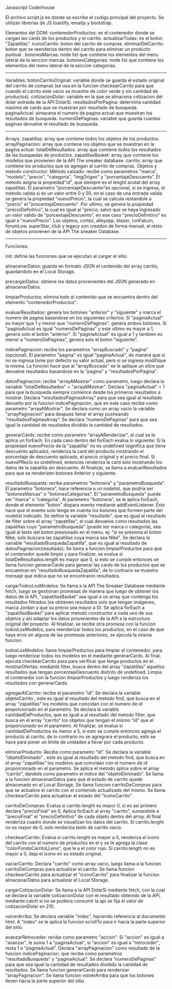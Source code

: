 Javascript Coderhouse

El archivo script.js es donde se escribe el codigo principal del proyecto.
Se utilizan librerias de JS toastify, emailjs y bootstrap.

Elementos del DOM:
contenedorProductos:  es el contenedor donde se cargan las cards de los productos y el carrito.
actualizarTodas: es el boton "Zapatillas".
iconoCarrito: boton del carrito de compras.
eliminarDelCarrito: boton que se reenderiza dentro del carrito para eliminar un producto puntual .
botonesMarcas: node list que contiene los elementos del menu lateral de la seccion marcas.
botonesCategorias: node list que contiene los elementos del menu lateral de la seccion categorias.

--------------------------------------------------------------------------------------------------------


Variables:
botonCarritoOriginal:  variable donde se guarda el estado original del carrito de compras (se usa en la funcion checkearCarrito para que cuando el carrito este vacio se muestre de color verde y sin cantidad de productos).
cotizacionDolar: variable en la que se almacena cotizacion del dolar extraida de la API DolarSi.
resultadosPorPagina:  determina cantidad maxima de cards que se muestran por resultado de busqueda.
paginaActual: almacena el numero de pagina actual que muestran los resultados de busqueda.
numeroDePaginas: variable que guarda cuantas paginas devuelve el resultado de busqueda.


--------------------------------------------------------------------------------------------------
Arrays:
zapatillas: array que contiene todos los objetos de los productos.
arrayPaginacion: array que contiene los objetos que se muestran en la pagina actual.
totalDeResultados: array que contiene todos los resultados de las busquedas de productos.
zapatillasBasket: array que contiene los modelos que provienen de la API The sneaker database.
carrito: array que contiene los productos que se agregan al carrito de compras.
Objetos y metodo constructor:
Método calzado: recibe como parametros "marca", "modelo", "precio", "categoria", "ImgOrigen" y "porcentajeDescuento".
El metodo asigna la propiedad"id", que siempre es el lenght acutal del array zapatillas.
El parametro "porcentajeDescuento"es opcional, si se ingresa, el metodo valida si es un valor entre 0 y 50, en el caso de una entrada valida se genera la propiedad "nuevoPrecio", la cual se calcula restandole a "precio" el "procentajeDescuento".
Por ultimo, se genera la propiedad "precioDefinitivo", la cual es igual al "precio, salvo que se haya ingresado un valor valido de "porcentajeDescuento", en ese caso "precioDefinitivo" es igual a "nuevoPrecio".
Los objetos, cortez, alleyopp, blazer, runFalcon, forumLow, superStar, club y legacy son creados de forma manual, el resto de objetos provienen de la API The sneaker Database.

-----------------------------------------------------------------------------------------------------------------------
Funciones:

init: define las funciones que se ejecutan al cargar el sitio.


almacenarDatos: guarda en formato JSON el contenido del array carrito, guardandolo en el Local Storage.


precargarDatos: obtiene los datos provenientes del JSON generado en almacenarDatos.


limpiarProductos: elimina todo el contenido que se encuentra dentro del elemento "contenedorProductos".


evaluarResultados: genera los botones "anterior" y "siguiente" y marca el numero de pagina basandose en los siguientes criterios:
Si "paginaActual" es mayor que 1 y menor que "numeroDePaginas", genera ambos botones.
Si "paginaActual es igual "numeroDePaginas" y este ultimo es mayor a 1, genera solo el boton "anterior".
Si "paginaActual" es igual a 1 y tambien es menor a "numeroDePaginas", genera solo el boton "siguiente".


indicePaginacion: recibe los parametros "arrayBuscado" y "pagina"(opcional).
El parametro "pagina" es igual "paginaActual", de manera que si no se ingresa tome por defecto su valor actual, pero si se ingresa modifique la misma.
La funcion hace que al "arrayBuscado" se le aplique un slice que devuelve resultados basandose en la "pagina" y "resultadosPorPagina".


datosPaginacion: recibe "arrayAMostrar" como parametro, luego declara la variable "totalDeResultados" = "arrayAMostrar".
Declara "paginaActual" = 1 para que la busqueda siempre comience desde los primeros resultados a mostrar.
Declara "resultadosPaginasArray" para que sea igual al resultado devuelto por la funcion indicePaginacion, que en este caso recibe como parametro "arrayAMostrar".
Se declara como un array vacio la variable "arrayPaginacion” para despues llenar el array pusheando “resultadosPaginasArray”.
Se declara “numeroDePaginas” para que sea igual la cantidad de resultados dividido la cantidad de resultados.


generarCards: recibe como parametro “arrayARenderizar”, al cual se le aplica un forEach.
En cada caso dentro del forEach evalua lo siguiente:
Si la propiedad nuevoPrecio de la “zapatilla” no es undefined (significa que tiene descuento aplicado), renderiza la card del producto mostrando el porcentaje de descuento aplicado, el precio original y el precio final.
Si nuevoPRecio es undefined, entonces renderiza la card solo mostrando los datos de la zapatilla sin descuento.
Al finalizar, se llama a evaluarResultados para que se renderizen botones Anterior y siguiente.


resultadoBusqueda: recibe parametros "botonera" y "parametroBusqueda".
El parametro "botonera", hace referencia a un nodelist, que podria ser "botonesMarcas" o "botonesCategorias".
El "parametroBusqueda" puede ser "marca" o "categoria".
Al parametro "botonera", se le aplica forEach, donde el elemento "boton" dispara evento mediante addEventListener.
Esto hace que el evento solo tenga en cuenta los botones que formen parte del nodelist indicado.
Se define la variable "resultado", que es igual al resultado de filter sobre el array "zapatillas", el cual devuelve como resultados las zapatillas cuyo "parametroBusqueda" (puede ser marca o categoria), sea igual al texto del boton presionado en el menu. ej: "si se presiona el boton Nike, solo buscara las zapatillas cuya marca sea Nike".
Se declara la variable "resultadoBusquedaZapatilla", que es igual al resultado de datosPaginacion(resultado);
Se llama a funcion limpiarProductos para que el contenedor quede limpio y para finalizar, se evalua si totalDeResultados.length es mayor que 0, si esto se cumple entonces se llama funcion generarCards para generar las cards de los productos que se encuentran en "resultadoBusquedaZapatilla", de lo contrario se muestra mensaje que indica que no se encontraron resultados.


cargarTodosLosModelos: Se llama a la API The Sneaker Database mediante fetch, luego se gestionan promesas de manera que luego de obtener los datos de la API, “zapatillasBasket” sea igual a un array que contenga los resultados filtrados (se obtienen resultados solo que tengan imágenes, marca Jordan y que su precio sea mayor a 0).
Se aplica forEach a “zapatillasBasket” para aplicar metodo constructor a cada uno de sus objetos y asi adaptar los datos provenientes de la API a la estructura original del proyecto.
Al finalizar, se recibe otra promesa con la funcion todosLosModelos, para reenderizar todos los productos, en el caso de que haya error en alguna de las promesas anteriores, se ejecuta la misma funcion.


todosLosModelos: llama limpiarProductos para limpiar el contenedor, para luego renderizar todos los modelos en el mediante generarCards. Al final, ejecuta checkearCarrito para para verificar que tenga productos en el .
mostrarOfertas: mediante filter, busca dentro del array “zapatillas” aquellos resultados que tengan porcentajeDescuento distinto de undefined.
Limpia el contenedor con la funcion limpiarProductos y luego renderiza los resultados con generarCards.


agregarAlCarrito: recibe el parametro “id”. Se declara la variable objetoCarrito , este es igual al resultado del metodo find, que busca en el array “zapatillas” los modelos que coincidan con el numero de id proporcionado en el parametro.
Se declara la variable cantidadDeProductos, que es igual a al resultado del metodo filter, que busca en el array “carrito” los objetos que tengan el mismo “id” que el proporcionado en el parametro.
Al finalizar, se evalua si cantidadDeProductos es menor a 5, si esto se cumple entonces agrega el producto al carrito, de lo contrario no se agregrara el producto, esto se hace para poner un limite de unidades a llevar por cada producto.


eliminarProducto: Recibe como parametro “id”. Se declara la variable “objetoEliminado” , este es igual al resultado del metodo find, que busca en el array “zapatillas” los modelos que coincidan con el numero de id proporcionado en el parametro.
Se aplica el metodo splice sobre el array “carrito”, dandole como parametro el indice del “objetoEliminado”.
Se llama a la funcion almacenarDatos para que el estado de carrito quede almacenado en el Local Storage.
Se llama funcion carritoDeCompras para que se actualice el carrito con el contenido actualizado del mismo.
Se llama checkearCarrito para actualizar el estado del "iconoCarrito".


carritoDeCompras: Evalua si carrito.lenght es mayor 0, si es asi primero declara "precioFinal" en 0.
Aplica forEach al array "carrito", sumandole a "precioFinal" el "precioDefinitivo" de cada objeto dentro del array. Al final renderiza cuadro donde se visualizan los datos del carrito.
Si carrito.lenght no es mayor de 0, solo renderiza texto de carrito vacio.


checkearCarrito: Evalua si carrito.lenght es mayor a 0, renderiza el icono del carrito con el numero de productos en el y se le agrega la clase "colorFondoCarritoLLeno", que le a el color rojo.
Si carrito.length no es mayor a 0, deja el icono en su estado original.


vaciarCarrito: Declara "carrito" como array vacio, luego llama a la funcion carritoDeCompras para actualizar el carrito. Se llama funcion checkearCarrito para actualizar el "iconoCarrito" para finalizar la funcion almacenarDatos para actualizar el Local Storage.


cargarCotizacionDolar: Se llama a la API DolarSi mediante fetch, con la cual se declara la variable cotizacionDolar con el resultado obtenido de la API, mediante catch si no se pudiera consumir la api se fija el valor de cotizacionDolar en 210.


volverArriba: Se declara variable "index", haciendo referencia al documento html.
A "index" se le aplica la funcion scrollTo para ir hacia la parte superior del sitio.


avanzarRetroceder: recibe como parametro "accion".
Si "accion" es igual a "avanzar", le suma 1 a "paginaActual", si "accion" es igual a "retroceder", resta 1 a "paginaActual".
Declara "arrayPaginacion" como resultado de la funcion indicePaginacion, que recibe como parametros "resultadoBusqueda" y "paginaActual".
Se declara “numeroDePaginas” para que sea igual la cantidad de resultados dividido la cantidad de resultados.
Se llama funcion generarCards para renderizar "arrayPaginacion".
Se llama funcion volverArriba para que los botones lleven hacia la parte superior del sitio.
